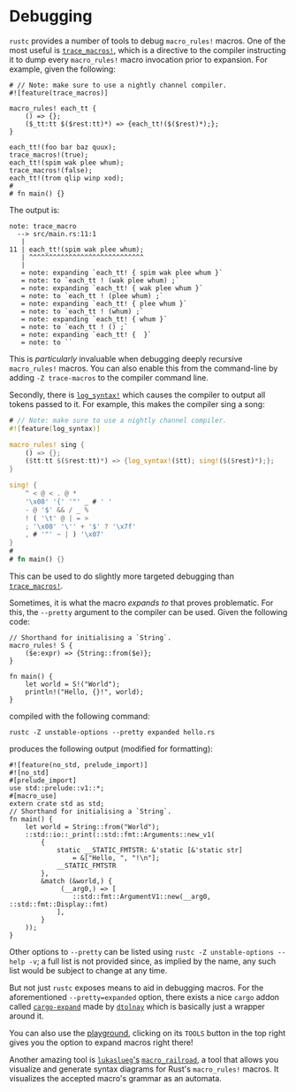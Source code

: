 # Debugging

`rustc` provides a number of tools to debug `macro_rules!` macros.
One of the most useful is [`trace_macros!`], which is a directive to the compiler instructing it to dump every `macro_rules!` macro invocation prior to expansion.
For example, given the following:

```rust,ignore
# // Note: make sure to use a nightly channel compiler.
#![feature(trace_macros)]

macro_rules! each_tt {
    () => {};
    ($_tt:tt $($rest:tt)*) => {each_tt!($($rest)*);};
}

each_tt!(foo bar baz quux);
trace_macros!(true);
each_tt!(spim wak plee whum);
trace_macros!(false);
each_tt!(trom qlip winp xod);
#
# fn main() {}
```

The output is:

```text
note: trace_macro
  --> src/main.rs:11:1
   |
11 | each_tt!(spim wak plee whum);
   | ^^^^^^^^^^^^^^^^^^^^^^^^^^^^^
   |
   = note: expanding `each_tt! { spim wak plee whum }`
   = note: to `each_tt ! (wak plee whum) ;`
   = note: expanding `each_tt! { wak plee whum }`
   = note: to `each_tt ! (plee whum) ;`
   = note: expanding `each_tt! { plee whum }`
   = note: to `each_tt ! (whum) ;`
   = note: expanding `each_tt! { whum }`
   = note: to `each_tt ! () ;`
   = note: expanding `each_tt! {  }`
   = note: to ``
```

This is *particularly* invaluable when debugging deeply recursive `macro_rules!` macros.
You can also enable this from the command-line by adding `-Z trace-macros` to the compiler command line.

Secondly, there is [`log_syntax!`] which causes the compiler to output all tokens passed to it.
For example, this makes the compiler sing a song:

```rust
# // Note: make sure to use a nightly channel compiler.
#![feature(log_syntax)]

macro_rules! sing {
    () => {};
    ($tt:tt $($rest:tt)*) => {log_syntax!($tt); sing!($($rest)*);};
}

sing! {
    ^ < @ < . @ *
    '\x08' '{' '"' _ # ' '
    - @ '$' && / _ %
    ! ( '\t' @ | = >
    ; '\x08' '\'' + '$' ? '\x7f'
    , # '"' ~ | ) '\x07'
}
#
# fn main() {}
```

This can be used to do slightly more targeted debugging than [`trace_macros!`].

Sometimes, it is what the macro *expands to* that proves problematic.
For this, the `--pretty` argument to the compiler can be used.
Given the following code:

```rust,ignore
// Shorthand for initialising a `String`.
macro_rules! S {
    ($e:expr) => {String::from($e)};
}

fn main() {
    let world = S!("World");
    println!("Hello, {}!", world);
}
```

compiled with the following command:

```shell
rustc -Z unstable-options --pretty expanded hello.rs
```

produces the following output (modified for formatting):

```rust,ignore
#![feature(no_std, prelude_import)]
#![no_std]
#[prelude_import]
use std::prelude::v1::*;
#[macro_use]
extern crate std as std;
// Shorthand for initialising a `String`.
fn main() {
    let world = String::from("World");
    ::std::io::_print(::std::fmt::Arguments::new_v1(
        {
            static __STATIC_FMTSTR: &'static [&'static str]
                = &["Hello, ", "!\n"];
            __STATIC_FMTSTR
        },
        &match (&world,) {
             (__arg0,) => [
                ::std::fmt::ArgumentV1::new(__arg0, ::std::fmt::Display::fmt)
            ],
        }
    ));
}
```

Other options to `--pretty` can be listed using `rustc -Z unstable-options --help -v`; a full list
is not provided since, as implied by the name, any such list would be subject to change at any time.

But not just `rustc` exposes means to aid in debugging macros.
For the aforementioned `--pretty=expanded` option, there exists a nice `cargo` addon called [`cargo-expand`](https://github.com/dtolnay/cargo-expand) made by [`dtolnay`](https://github.com/dtolnay) which is basically just a wrapper around it.

You can also use the [playground](https://play.rust-lang.org/), clicking on its `TOOLS` button in the top right gives you the option to expand macros right there!

Another amazing tool is [`lukaslueg`'s](https://github.com/lukaslueg) [`macro_railroad`](https://github.com/lukaslueg/macro_railroad), a tool that allows you visualize and generate syntax diagrams for Rust's `macro_rules!` macros.
It visualizes the accepted macro's grammar as an automata.

[`trace_macros!`]:https://doc.rust-lang.org/std/macro.trace_macros.html
[`log_syntax!`]:https://doc.rust-lang.org/std/macro.log_syntax.html
